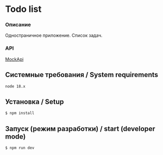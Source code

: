 # Todo list

### Описание

Одностраничное приложение. Список задач.

### API

[MockApi](https://mockapi.io/)

## Системные требования / System requirements

```sh
node 18.x
```

## Установка / Setup

```sh
$ npm install
```

## Запуск (режим разработки) / start (developer mode)

```sh
$ npm run dev
```
